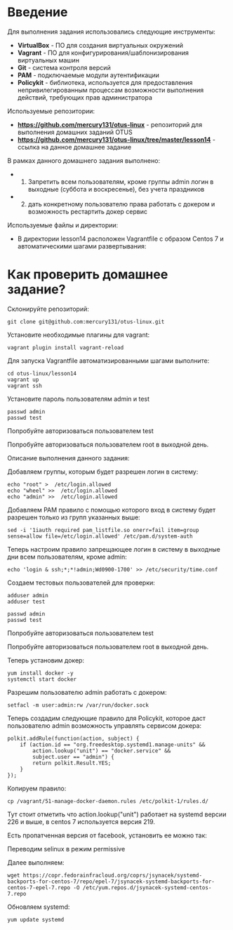 # **Введение**

Для выполнения задания использовались следующие инструменты:
- **VirtualBox** - ПО для создания виртуальных окружений
- **Vagrant** - ПО для конфигурирования/шаблонизирования виртуальных машин
- **Git** - система контроля версий
- **PAM** - подключаемые модули аутентификации
- **Policykit** - библиотека, используется для предоставления непривилегированным процессам возможности выполнения действий, требующих прав администратора



Используемые репозитории:
- **https://github.com/mercury131/otus-linux** - репозиторий для выполнения домашних заданий OTUS
- **https://github.com/mercury131/otus-linux/tree/master/lesson14** - ссылка на данное домашнее задание


 


В рамках данного домашнего задания выполнено:

- 1) Запретить всем пользователям, кроме группы admin логин в выходные (суббота и воскресенье), без учета праздников
- 2) дать конкретному пользователю права работать с докером и возможность рестартить докер сервис





Используемые файлы и директории:
- В директории lesson14 расположен Vagrantfile с образом Centos 7 и автоматическими шагами развертывания:



# Как проверить домашнее задание?

Склонируйте репозиторий:

```
git clone git@github.com:mercury131/otus-linux.git
```

Установите необходимые плагины для vagrant:

```
vagrant plugin install vagrant-reload
```

Для запуска Vagrantfile автоматизированными шагами выполните:

```
cd otus-linux/lesson14
vagrant up 
vagrant ssh
```

Установите пароль пользователям admin и test

```
passwd admin
passwd test
```

Попробуйте авторизоваться пользователем test

Попробуйте авторизоваться пользователем root в выходной день.

Описание выполнения данного задания:

Добавляем группы, которым будет разрешен логин в систему:

```
echo "root" >  /etc/login.allowed
echo "wheel" >>  /etc/login.allowed
echo "admin" >>  /etc/login.allowed
```

Добавляем PAM правило с помощью которого вход в систему будет разрешен только из групп указанных выше:

```
sed -i '1iauth required pam_listfile.so onerr=fail item=group sense=allow file=/etc/login.allowed' /etc/pam.d/system-auth
```

Теперь настроим правило запрещающее логин в систему в выходные дни всем пользователям, кроме admin:

```
echo 'login & ssh;*;*!admin;Wd0900-1700' >> /etc/security/time.conf
```

Создаем тестовых пользователей для проверки:

```
adduser admin
adduser test

passwd admin
passwd test
```

Попробуйте авторизоваться пользователем test

Попробуйте авторизоваться пользователем root в выходной день.

Теперь установим докер:

```
yum install docker -y
systemctl start docker
```

Разрешим пользователю admin работать с докером:

```
setfacl -m user:admin:rw /var/run/docker.sock
```

Теперь создадим следующие правило для Policykit, которое даст пользователю admin возможность управлять сервисом докера:

```
polkit.addRule(function(action, subject) {
    if (action.id == "org.freedesktop.systemd1.manage-units" &&
        action.lookup("unit") == "docker.service" &&
        subject.user == "admin") {
        return polkit.Result.YES;
    }
});
```

Копируем правило:

```
cp /vagrant/51-manage-docker-daemon.rules /etc/polkit-1/rules.d/
```

Тут стоит отметить что action.lookup("unit") работает на systemd версии 226 и выше, в centos 7 используется версия 219. 

Есть пропатченная версия от facebook, установить ее можно так:

Переводим selinux в режим permissive

Далее выполняем:

```
wget https://copr.fedorainfracloud.org/coprs/jsynacek/systemd-backports-for-centos-7/repo/epel-7/jsynacek-systemd-backports-for-centos-7-epel-7.repo -O /etc/yum.repos.d/jsynacek-systemd-centos-7.repo
```

Обновляем systemd:

```
yum update systemd
```